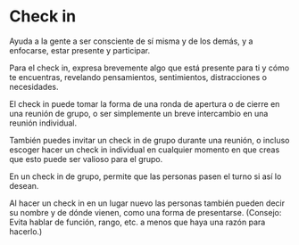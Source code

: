 # Check in

<summary>
Ayuda a la gente a ser consciente de sí misma y de los demás, y a enfocarse, estar presente y participar.
</summary>

Para el check in, expresa brevemente algo que está presente para ti y cómo te encuentras, revelando pensamientos, sentimientos, distracciones o necesidades.

El check in puede tomar la forma de una ronda de apertura o de cierre en una reunión de grupo, o ser simplemente un breve intercambio en una reunión individual.

También puedes invitar un check in de grupo durante una reunión, o incluso escoger hacer un check in individual en cualquier momento en que creas que esto puede ser valioso para el grupo.

En un check in de grupo, permite que las personas pasen el turno si así lo desean.

Al hacer un check in en un lugar nuevo las personas también pueden decir su nombre y de dónde vienen, como una forma de presentarse. (Consejo: Evita hablar de función, rango, etc. a menos que haya una razón para hacerlo.)